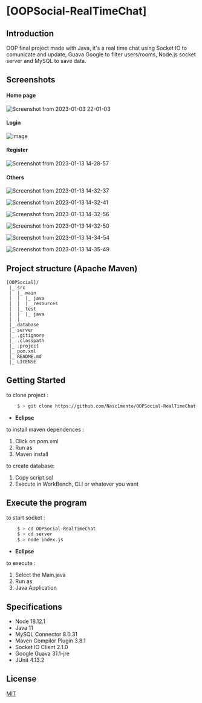 # [OOPSocial-RealTimeChat]

## Introduction

OOP final project made with Java, it's a real time chat using Socket IO to comunicate and update, Guava Google to filter users/rooms, Node.js socket server and MySQL to save data.


## Screenshots

#### Home page
![Screenshot from 2023-01-03 22-01-03](https://user-images.githubusercontent.com/88512599/210465822-a3d26984-b2ff-4d42-9a74-5480d93c8ba2.png)

#### Login
![image](https://user-images.githubusercontent.com/88512599/212387277-29b6743b-7855-421f-84f3-9194c3870a2f.png)

#### Register
![Screenshot from 2023-01-13 14-28-57](https://user-images.githubusercontent.com/88512599/212387008-85ff193f-1711-46b2-9333-37b2d16ca3e2.png)

#### Others
![Screenshot from 2023-01-13 14-32-37](https://user-images.githubusercontent.com/88512599/212387477-a97393c3-19d9-4264-9507-0f4bc67a200e.png)

![Screenshot from 2023-01-13 14-32-41](https://user-images.githubusercontent.com/88512599/212387400-15d8a336-cffd-420d-b816-3ca5cdd1d1b7.png)

![Screenshot from 2023-01-13 14-32-56](https://user-images.githubusercontent.com/88512599/212387684-13b4878b-445b-4709-95b3-f660ca4af7a7.png)

![Screenshot from 2023-01-13 14-32-50](https://user-images.githubusercontent.com/88512599/212387707-b907e841-9c78-4436-aeb1-e6ca4a5c9d83.png)

![Screenshot from 2023-01-13 14-34-54](https://user-images.githubusercontent.com/88512599/212387738-920f5abc-478c-451b-888e-6c5f1d16fbf0.png)

![Screenshot from 2023-01-13 14-35-49](https://user-images.githubusercontent.com/88512599/212387768-fbaf2fba-8c2a-49fa-a338-5b7d9b8e3636.png)












## Project structure (Apache Maven)

    [OOPSocial]/
     |_ src
     |  |_ main 
     |  |  |_ java 
     |  |  |_ resources 
     |  |_ test 
     |  |  |_ java 
     |  |
     |_ database
     |_ server
     |_ .gitignore
     |_ .classpath
     |_ .project
     |_ pom.xml
     |_ README.md
     |_ LICENSE

## Getting Started


to clone project :
```bash
    $ > git clone https://github.com/Nasc1mento/OOPSocial-RealTimeChat
```
- **Eclipse**

to install maven dependences :

1. Click on pom.xml
2. Run as
3. Maven install

to create database:
1. Copy script.sql
2. Execute in WorkBench, CLI or whatever you want

## Execute the program

to start socket :


```bash
    $ > cd OOPSocial-RealTimeChat
    $ > cd server
    $ > node index.js
```
- **Eclipse**

to execute :
1. Select the Main.java
2. Run as
3. Java Application


## Specifications

- Node 18.12.1
- Java 11
- MySQL Connector 8.0.31
- Maven Compiler Plugin 3.8.1
- Socket IO Client 2.1.0
- Google Guava 31.1-jre
- JUnit 4.13.2

## License

[MIT](https://github.com/Nasc1mento/OOPSocial-RealTimeChat/blob/main/LICENSE)

